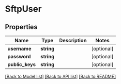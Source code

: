 # SftpUser

## Properties
Name | Type | Description | Notes
------------ | ------------- | ------------- | -------------
**username** | **string** |  | [optional] 
**password** | **string** |  | [optional] 
**public_keys** | **string** |  | [optional] 

[[Back to Model list]](../../README.md#documentation-for-models) [[Back to API list]](../../README.md#documentation-for-api-endpoints) [[Back to README]](../../README.md)

